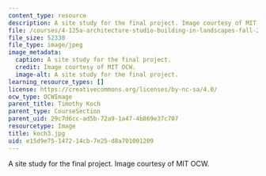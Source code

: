 ```yaml
---
content_type: resource
description: A site study for the final project. Image courtesy of MIT OCW.
file: /courses/4-125a-architecture-studio-building-in-landscapes-fall-2005/e15d9e75147214cb7e25d8a701001209_koch3.jpg
file_size: 52330
file_type: image/jpeg
image_metadata:
  caption: A site study for the final project.
  credit: Image courtesy of MIT OCW.
  image-alt: A site study for the final project.
learning_resource_types: []
license: https://creativecommons.org/licenses/by-nc-sa/4.0/
ocw_type: OCWImage
parent_title: Timothy Koch
parent_type: CourseSection
parent_uid: 29c7d6cc-ad5b-72a9-1a47-4b869e37c707
resourcetype: Image
title: koch3.jpg
uid: e15d9e75-1472-14cb-7e25-d8a701001209
---
```

A site study for the final project. Image courtesy of MIT OCW.